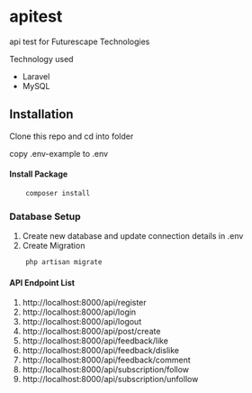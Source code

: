 # apitest

api test for Futurescape Technologies

Technology used

-   Laravel
-   MySQL

## Installation

Clone this repo and cd into folder

copy .env-example to .env

#### Install Package

```bash
    composer install
```

### Database Setup

1. Create new database and update connection details in .env
2. Create Migration

```bash
    php artisan migrate
```

#### API Endpoint List

1. http://localhost:8000/api/register
2. http://localhost:8000/api/login
3. http://localhost:8000/api/logout
4. http://localhost:8000/api/post/create
5. http://localhost:8000/api/feedback/like
6. http://localhost:8000/api/feedback/dislike
7. http://localhost:8000/api/feedback/comment
8. http://localhost:8000/api/subscription/follow
9. http://localhost:8000/api/subscription/unfollow
